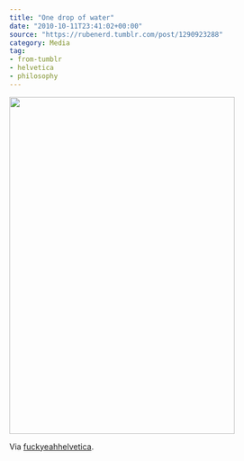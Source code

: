```yaml
---
title: "One drop of water"
date: "2010-10-11T23:41:02+00:00"
source: "https://rubenerd.tumblr.com/post/1290923288"
category: Media
tag:
- from-tumblr
- helvetica
- philosophy
---
```

<p><img src="https://rubenerd.com/files/museum/tumblr_la33hnpR4E1qacejco1.jpg alt="In one drop of water are found all the secrets of all the oceans ~ Kahlil Gibran" srcset="https://rubenerd.com/files/museum/tumblr_la33hnpR4E1qacejco1.jpg 1x, tumblr_la33hnpR4E1qacejco1@2x.jpg 2x" style="width:400px; height:600px;" /></p>

Via [fuckyeahhelvetica](http://fuckyeahhelvetica.tumblr.com/post/1288831885).

